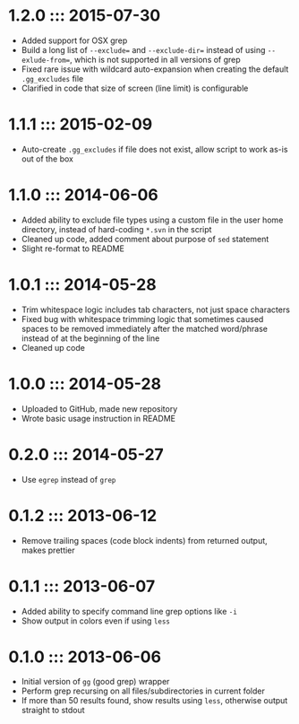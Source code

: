 1.2.0 ::: 2015-07-30
====================
* Added support for OSX grep
* Build a long list of `--exclude=` and `--exclude-dir=` instead of using `--exlude-from=`, which is not supported in all versions of grep
* Fixed rare issue with wildcard auto-expansion when creating the default `.gg_excludes` file
* Clarified in code that size of screen (line limit) is configurable

1.1.1 ::: 2015-02-09
====================
* Auto-create `.gg_excludes` if file does not exist, allow script to work as-is out of the box

1.1.0 ::: 2014-06-06
====================
* Added ability to exclude file types using a custom file in the user home directory, instead of hard-coding `*.svn` in the script
* Cleaned up code, added comment about purpose of `sed` statement
* Slight re-format to README

1.0.1 ::: 2014-05-28
====================
* Trim whitespace logic includes tab characters, not just space characters
* Fixed bug with whitespace trimming logic that sometimes caused spaces to be removed immediately after the matched word/phrase instead of at the beginning of the line
* Cleaned up code

1.0.0 ::: 2014-05-28
====================
* Uploaded to GitHub, made new repository
* Wrote basic usage instruction in README

0.2.0 ::: 2014-05-27
====================
* Use `egrep` instead of `grep`

0.1.2 ::: 2013-06-12
====================
* Remove trailing spaces (code block indents) from returned output, makes prettier

0.1.1 ::: 2013-06-07
====================
* Added ability to specify command line grep options like `-i`
* Show output in colors even if using `less`

0.1.0 ::: 2013-06-06
====================
* Initial version of `gg` (good grep) wrapper
* Perform grep recursing on all files/subdirectories in current folder
* If more than 50 results found, show results using `less`, otherwise output straight to stdout
